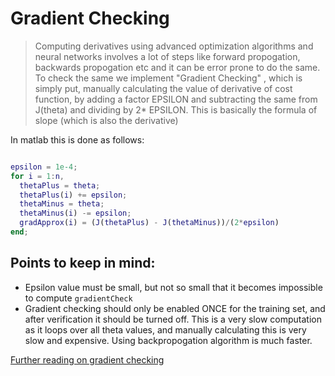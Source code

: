 # Gradient Checking

> Computing derivatives using advanced optimization algorithms and neural networks involves a lot of steps like forward propogation, backwards propogation etc and it can be error prone to do the same. To check the same we implement "Gradient Checking" , which is simply put, manually calculating the value of derivative of cost function, by adding a factor EPSILON and subtracting the same from J(theta) and dividing by 2\* EPSILON. This is basically the formula of slope (which is also the derivative)

In matlab this is done as follows:

```matlab

epsilon = 1e-4;
for i = 1:n,
  thetaPlus = theta;
  thetaPlus(i) += epsilon;
  thetaMinus = theta;
  thetaMinus(i) -= epsilon;
  gradApprox(i) = (J(thetaPlus) - J(thetaMinus))/(2*epsilon)
end;

```

## Points to keep in mind:

- Epsilon value must be small, but not so small that it becomes impossible to compute `gradientCheck`
- Gradient checking should only be enabled ONCE for the training set, and after verification it should be turned off. This is a very slow computation as it loops over all theta values, and manually calculating this is very slow and expensive. Using backpropogation algorithm is much faster.

[Further reading on gradient checking](https://www.coursera.org/learn/machine-learning/supplement/fqeMw/gradient-checking)

